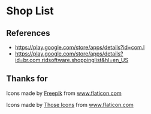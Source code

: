 # Shop List



## References
- https://play.google.com/store/apps/details?id=com.l
- https://play.google.com/store/apps/details?id=br.com.ridsoftware.shoppinglist&hl=en_US



## Thanks for
Icons made by <a href="https://www.flaticon.com/authors/freepik" title="Freepik">Freepik</a> from <a href="https://www.flaticon.com/" title="Flaticon"> www.flaticon.com</a>
<div>Icons made by <a href="https://www.flaticon.com/authors/those-icons" title="Those Icons">Those Icons</a> from <a href="https://www.flaticon.com/" title="Flaticon">www.flaticon.com</a></div>